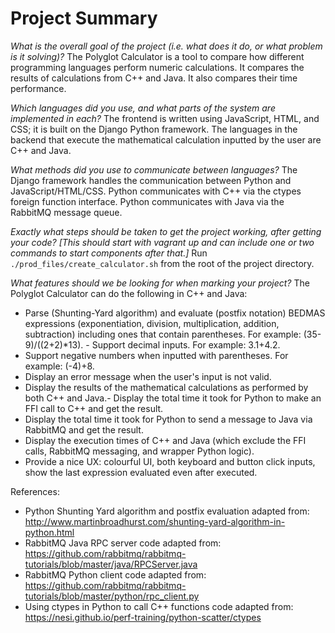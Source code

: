 # Project Summary

*What is the overall goal of the project (i.e. what does it do, or what problem is it solving)?*
The Polyglot Calculator is a tool to compare how different programming languages perform numeric calculations. It compares the results of calculations from C++ and Java. It also compares their time performance.

*Which languages did you use, and what parts of the system are implemented in each?*
The frontend is written using JavaScript, HTML, and CSS; it is built on the Django Python framework. The languages in the backend that execute the mathematical calculation inputted by the user are C++ and Java.

*What methods did you use to communicate between languages?*
The Django framework handles the communication between Python and JavaScript/HTML/CSS. Python communicates with C++ via the ctypes foreign function interface. Python communicates with Java via the RabbitMQ message queue.

*Exactly what steps should be taken to get the project working, after getting your code? [This should start with vagrant up and can include one or two commands to start components after that.]*
Run `./prod_files/create_calculator.sh` from the root of the project directory.

*What features should we be looking for when marking your project?*
The Polyglot Calculator can do the following in C++ and Java:
- Parse (Shunting-Yard algorithm) and evaluate (postfix notation) BEDMAS expressions (exponentiation, division, multiplication, addition, subtraction) including ones that contain parentheses. For example: (35-9)/((2+2)*13). - Support decimal inputs. For example: 3.1+4.2.
- Support negative numbers when inputted with parentheses. For example: (-4)+8.
- Display an error message when the user's input is not valid.
- Display the results of the mathematical calculations as performed by both C++ and Java.- Display the total time it took for Python to make an FFI call to C++ and get the result. 
- Display the total time it took for Python to send a message to Java via RabbitMQ and get the result.
- Display the execution times of C++ and Java (which exclude the FFI calls, RabbitMQ messaging, and wrapper Python logic).
- Provide a nice UX: colourful UI, both keyboard and button click inputs, show the last expression evaluated even after executed.

References:
- Python Shunting Yard algorithm and postfix evaluation adapted from: http://www.martinbroadhurst.com/shunting-yard-algorithm-in-python.html
- RabbitMQ Java RPC server code adapted from: https://github.com/rabbitmq/rabbitmq-tutorials/blob/master/java/RPCServer.java
- RabbitMQ Python client code adapted from: https://github.com/rabbitmq/rabbitmq-tutorials/blob/master/python/rpc_client.py
- Using ctypes in Python to call C++ functions code adapted from: https://nesi.github.io/perf-training/python-scatter/ctypes
